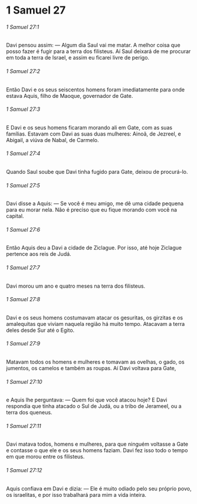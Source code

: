 # 1 Samuel 27

###### 1 Samuel 27:1

Davi pensou assim: — Algum dia Saul vai me matar. A melhor coisa que posso fazer é fugir para a terra dos filisteus. Aí Saul deixará de me procurar em toda a terra de Israel, e assim eu ficarei livre de perigo.

###### 1 Samuel 27:2

Então Davi e os seus seiscentos homens foram imediatamente para onde estava Aquis, filho de Maoque, governador de Gate.

###### 1 Samuel 27:3

E Davi e os seus homens ficaram morando ali em Gate, com as suas famílias. Estavam com Davi as suas duas mulheres: Ainoã, de Jezreel, e Abigail, a viúva de Nabal, de Carmelo.

###### 1 Samuel 27:4

Quando Saul soube que Davi tinha fugido para Gate, deixou de procurá-lo.

###### 1 Samuel 27:5

Davi disse a Aquis: — Se você é meu amigo, me dê uma cidade pequena para eu morar nela. Não é preciso que eu fique morando com você na capital.

###### 1 Samuel 27:6

Então Aquis deu a Davi a cidade de Ziclague. Por isso, até hoje Ziclague pertence aos reis de Judá.

###### 1 Samuel 27:7

Davi morou um ano e quatro meses na terra dos filisteus.

###### 1 Samuel 27:8

Davi e os seus homens costumavam atacar os gesuritas, os girzitas e os amalequitas que viviam naquela região há muito tempo. Atacavam a terra deles desde Sur até o Egito.

###### 1 Samuel 27:9

Matavam todos os homens e mulheres e tomavam as ovelhas, o gado, os jumentos, os camelos e também as roupas. Aí Davi voltava para Gate,

###### 1 Samuel 27:10

e Aquis lhe perguntava: — Quem foi que você atacou hoje? E Davi respondia que tinha atacado o Sul de Judá, ou a tribo de Jerameel, ou a terra dos queneus.

###### 1 Samuel 27:11

Davi matava todos, homens e mulheres, para que ninguém voltasse a Gate e contasse o que ele e os seus homens faziam. Davi fez isso todo o tempo em que morou entre os filisteus.

###### 1 Samuel 27:12

Aquis confiava em Davi e dizia: — Ele é muito odiado pelo seu próprio povo, os israelitas, e por isso trabalhará para mim a vida inteira.

